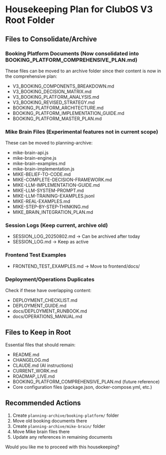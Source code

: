 # Housekeeping Plan for ClubOS V3 Root Folder

## Files to Consolidate/Archive

### Booking Platform Documents (Now consolidated into BOOKING_PLATFORM_COMPREHENSIVE_PLAN.md)
These files can be moved to an archive folder since their content is now in the comprehensive plan:
- V3_BOOKING_COMPONENTS_BREAKDOWN.md
- V3_BOOKING_DECISION_MATRIX.md
- V3_BOOKING_PLATFORM_ANALYSIS.md
- V3_BOOKING_REVISED_STRATEGY.md
- BOOKING_PLATFORM_ARCHITECTURE.md
- BOOKING_PLATFORM_IMPLEMENTATION_GUIDE.md
- BOOKING_PLATFORM_MASTER_PLAN.md

### Mike Brain Files (Experimental features not in current scope)
These can be moved to planning-archive:
- mike-brain-api.js
- mike-brain-engine.js
- mike-brain-examples.md
- mike-brain-implementation.js
- MIKE-BELIEF-TO-CODE.md
- MIKE-COMPLETE-DECISION-FRAMEWORK.md
- MIKE-LLM-IMPLEMENTATION-GUIDE.md
- MIKE-LLM-SYSTEM-PROMPT.md
- MIKE-LLM-TRAINING-EXAMPLES.jsonl
- MIKE-REAL-EXAMPLES.md
- MIKE-STEP-BY-STEP-THINKING.md
- MIKE_BRAIN_INTEGRATION_PLAN.md

### Session Logs (Keep current, archive old)
- SESSION_LOG_20250802.md → Can be archived after today
- SESSION_LOG.md → Keep as active

### Frontend Test Examples
- FRONTEND_TEST_EXAMPLES.md → Move to frontend/docs/

### Deployment/Operations Duplicates
Check if these have overlapping content:
- DEPLOYMENT_CHECKLIST.md
- DEPLOYMENT_GUIDE.md
- docs/DEPLOYMENT_RUNBOOK.md
- docs/OPERATIONS_MANUAL.md

## Files to Keep in Root
Essential files that should remain:
- README.md
- CHANGELOG.md
- CLAUDE.md (AI instructions)
- CURRENT_WORK.md
- ROADMAP_LIVE.md
- BOOKING_PLATFORM_COMPREHENSIVE_PLAN.md (future reference)
- Core configuration files (package.json, docker-compose.yml, etc.)

## Recommended Actions
1. Create `planning-archive/booking-platform/` folder
2. Move old booking documents there
3. Create `planning-archive/mike-brain/` folder
4. Move Mike brain files there
5. Update any references in remaining documents

Would you like me to proceed with this housekeeping?